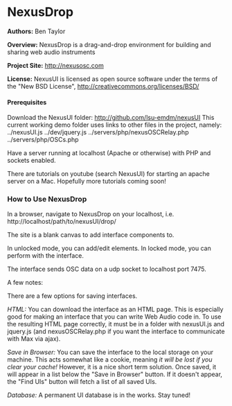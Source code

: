 # NexusDrop

**Authors:** Ben Taylor

**Overview:** NexusDrop is a drag-and-drop environment for building and sharing web audio instruments

**Project Site:** http://nexusosc.com

**License:** NexusUI is licensed as open source software under the terms of the "New BSD License", http://creativecommons.org/licenses/BSD/


#### Prerequisites

Download the NexusUI folder: http://github.com/lsu-emdm/nexusUI
This current working demo folder uses links to other files in the project, namely:
../nexusUI.js
../dev/jquery.js
../servers/php/nexusOSCRelay.php
../servers/php/OSCs.php

Have a server running at localhost (Apache or otherwise) with PHP and sockets enabled.

There are tutorials on youtube (search NexusUI) for starting an apache server on a Mac. Hopefully more tutorials coming soon!


### How to Use NexusDrop

In a browser, navigate to NexusDrop on your localhost, i.e. http://localhost/path/to/nexusUI/drop/

The site is a blank canvas to add interface components to. 

In unlocked mode, you can add/edit elements. In locked mode, you can perform with the interface.

The interface sends OSC data on a udp socket to localhost port 7475.

A few notes:

There are a few options for saving interfaces. 

*HTML:* You can download the interface as an HTML page. This is especially good for making an interface that you can write Web Audio code in. To use the resulting HTML page correctly, it must be in a folder with nexusUI.js and jquery.js (and nexusOSCRelay.php if you want the interface to communicate with Max via ajax).

*Save in Browser:* You can save the interface to the local storage on your machine. This acts somewhat like a cookie, meaning *it will be lost if you clear your cache!* However, it is a nice short term solution. Once saved, it will appear in a list below the "Save in Browser" button. If it doesn't appear, the "Find UIs" button will fetch a list of all saved UIs.

*Database:* A permanent UI database is in the works. Stay tuned!









